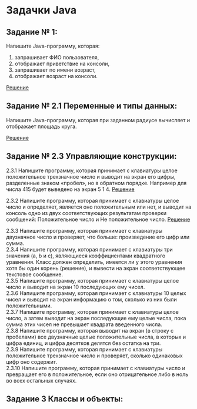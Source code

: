# Задачки Java

## Задание № 1: 

Напишите Java-программу, которая:
1. запрашивает ФИО пользователя,
2. отображает приветствие на консоли,
3. запрашивает по имени возраст,
4. отображает возраст на консоли.

[Решение](https://github.com/SpartakSR/Task-Java/blob/main/1.java)

## Задание № 2.1 Переменные и типы данных:

Напишите Java-программу, которая при заданном радиусе вычисляет и отображает площадь круга.

[Решение](https://github.com/SpartakSR/Task-Java/blob/main/2.1.java)

## Задание № 2.3 Управляющие конструкции:

2.3.1 Напишите программу, которая принимает с клавиатуры целое положительное трехзначное число и выводит на экран его цифры, разделенные знаком «пробел», но в обратном порядке. Например для числа 415 будет выведено на экран 5 1 4. [Решение](https://github.com/SpartakSR/Task-Java/blob/main/2.3.1.java)

2.3.2 Напишите программу, которая принимает с клавиатуры целое число и определяет, является оно положительным или нет, и выводит на консоль одно из двух соответствующих результатам проверки сообщений: Положительное число и Не положительное число. [Решение](https://github.com/SpartakSR/Task-Java/blob/main/2.3.2.java)

2.3.3 Напишите программу, которая принимает с клавиатуры двузначное число и проверяет, что больше: произведение его цифр или сумма.  
2.3.4 Напишите программу, которая принимает с клавиатуры три значения (а, b и с), являющиеся коэффициентами квадратного уравнения. Класс должен определить, имеется ли у этого уравнения хотя бы один корень (решение), и вывести на экран соответствующее текстовое сообщение.  
2.3.5 Напишите программу, которая принимает с клавиатуры целое число и выводит на экран 10 последующих ему чисел.  
2.3.6 Напишите программу, которая принимает с клавиатуры 10 целых чисел и выводит на экран информацию о том, сколько из них были положительными.    
2.3.7 Напишите программу, которая принимает с клавиатуры целое число, а затем выводит на экран последующие ему целые числа, пока сумма этих чисел не превышает квадрата введенного числа.  
2.3.8 Напишите программу, которая выводит на экран (в строку с пробелами) все двузначные целые положительные числа, в которых и цифра единиц, и цифра десятков делятся без остатка на три.    
2.3.9 Напишите программу, которая принимает с клавиатуры положительное трехзначное число и проверяет, сколько одинаковых цифр оно содержит.  
2.3.10 Напишите программу, которая принимает с клавиатуры число и превращает его в положительное, если оно отрицательное либо в ноль во всех остальных случаях. 

## Задание 3 Классы и объекты:
